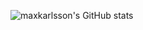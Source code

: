 
![maxkarlsson's GitHub stats](https://github-readme-stats.vercel.app/api?username=maxkarlsson&show_icons=true)



